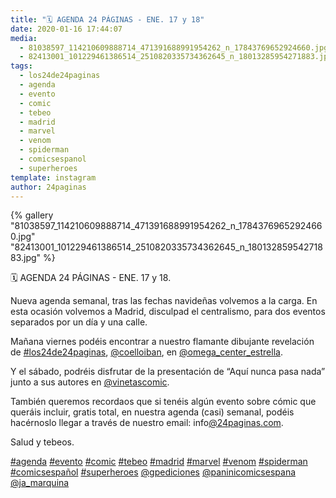 ```yaml
---
title: "🗓 AGENDA 24 PÁGINAS - ENE. 17 y 18"
date: 2020-01-16 17:44:07
media: 
  - 81038597_114210609888714_471391688991954262_n_17843769652924660.jpg
  - 82413001_101229461386514_2510820335734362645_n_18013285954271883.jpg
tags: 
  - los24de24paginas
  - agenda
  - evento
  - comic
  - tebeo
  - madrid
  - marvel
  - venom
  - spiderman
  - comicsespanol
  - superheroes
template: instagram
author: 24paginas
---
```


{% gallery "81038597_114210609888714_471391688991954262_n_17843769652924660.jpg" "82413001_101229461386514_2510820335734362645_n_18013285954271883.jpg" %}

🗓 AGENDA 24 PÁGINAS - ENE. 17 y 18.

Nueva agenda semanal, tras las fechas navideñas volvemos a la carga. En esta ocasión volvemos a Madrid, disculpad el centralismo, para dos eventos separados por un día y una calle.

Mañana viernes podéis encontrar a nuestro flamante dibujante revelación de [#los24de24paginas](/etiquetas/los24de24paginas), [@coelloiban](https://instagram.com/coelloiban), en [@omega_center_estrella](https://instagram.com/omega_center_estrella).

Y el sábado, podréis disfrutar de la presentación de “Aquí nunca pasa nada” junto a sus autores en [@vinetascomic](https://instagram.com/vinetascomic).

También queremos recordaos que si tenéis algún evento sobre cómic que queráis incluir, gratis total, en nuestra agenda (casi) semanal, podéis hacérnoslo llegar a través de nuestro email: info[@24paginas.com](https://instagram.com/24paginas.com).

Salud y tebeos.

[#agenda](/etiquetas/agenda) [#evento](/etiquetas/evento) [#comic](/etiquetas/comic) [#tebeo](/etiquetas/tebeo) [#madrid](/etiquetas/madrid) [#marvel](/etiquetas/marvel) [#venom](/etiquetas/venom) [#spiderman](/etiquetas/spiderman) [#comicsespañol](/etiquetas/comicsespanol) [#superheroes](/etiquetas/superheroes) [@gpediciones](https://instagram.com/gpediciones) [@paninicomicsespana](https://instagram.com/paninicomicsespana) [@ja_marquina](https://instagram.com/ja_marquina)
